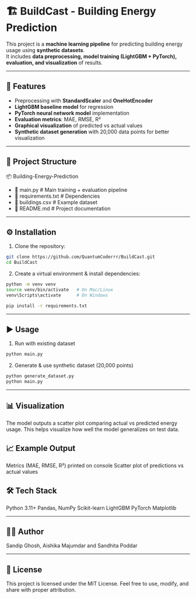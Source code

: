 # 🏗️ BuildCast - Building Energy Prediction

This project is a **machine learning pipeline** for predicting building energy usage using **synthetic datasets**.  
It includes **data preprocessing, model training (LightGBM + PyTorch), evaluation, and visualization** of results.

---

## 📌 Features
- Preprocessing with **StandardScaler** and **OneHotEncoder**  
- **LightGBM baseline model** for regression  
- **PyTorch neural network model** implementation  
- **Evaluation metrics**: MAE, RMSE, R²  
- **Graphical visualization** of predicted vs actual values  
- **Synthetic dataset generation** with 20,000 data points for better visualization  

---

## 📂 Project Structure
📦 Building-Energy-Prediction
- 📜 main.py # Main training + evaluation pipeline
- 📜 requirements.txt # Dependencies
- 📜 buildings.csv # Example dataset
- 📜 README.md # Project documentation

---

## ⚙️ Installation

1. Clone the repository:
```bash
git clone https://github.com/QuantumCoderrr/BuildCast.git
cd BuildCast
```

2. Create a virtual environment & install dependencies:
```bash
python -m venv venv
source venv/bin/activate   # On Mac/Linux
venv\Scripts\activate      # On Windows

pip install -r requirements.txt
```
---

## ▶️ Usage
1. Run with existing dataset
```bash
python main.py
```
2. Generate & use synthetic dataset (20,000 points)
```bash
python generate_dataset.py
python main.py
```
---

## 📊 Visualization
The model outputs a scatter plot comparing actual vs predicted energy usage.
This helps visualize how well the model generalizes on test data.

## 📈 Example Output
Metrics (MAE, RMSE, R²) printed on console
Scatter plot of predictions vs actual values

## 🛠️ Tech Stack
Python 3.11+
Pandas, NumPy
Scikit-learn
LightGBM
PyTorch
Matplotlib

---

## 👩‍💻 Author
Sandip Ghosh, Aishika Majumdar and Sandhita Poddar

---

## 📜 License
This project is licensed under the MIT License.
Feel free to use, modify, and share with proper attribution.
